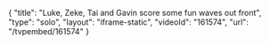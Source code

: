 {
    "title": "Luke, Zeke, Tai and Gavin score some fun waves out front",
    "type": "solo",
    "layout": "iframe-static",
    "videoId": "161574",
    "url": "\/tvpembed\/161574"
}